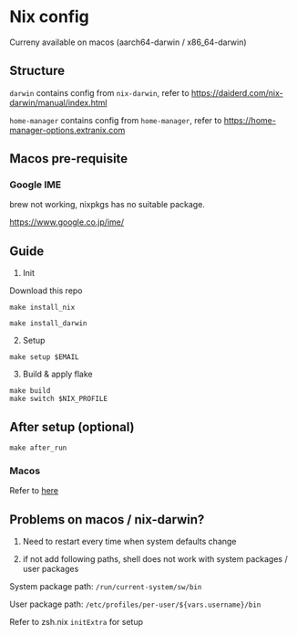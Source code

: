 # Nix config

Curreny available on macos (aarch64-darwin / x86_64-darwin)

## Structure

`darwin` contains config from `nix-darwin`, refer to https://daiderd.com/nix-darwin/manual/index.html

`home-manager` contains config from `home-manager`, refer to https://home-manager-options.extranix.com

## Macos pre-requisite

### Google IME

brew not working, nixpkgs has no suitable package.

https://www.google.co.jp/ime/

## Guide

1. Init

Download this repo

```
make install_nix

make install_darwin
```


2. Setup

```
make setup $EMAIL
```

3. Build & apply flake

```
make build
make switch $NIX_PROFILE
```

## After setup (optional)

```
make after_run
```

### Macos

Refer to [here](mac_after_setup.md)

## Problems on macos / nix-darwin?

1. Need to restart every time when system defaults change

2. if not add following paths, shell does not work with system packages / user packages

System package path: `/run/current-system/sw/bin`

User package path: `/etc/profiles/per-user/${vars.username}/bin`

Refer to zsh.nix `initExtra` for setup